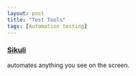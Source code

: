 ```yaml
---
layout: post
title: "Test Tools"
tags: [Automation testing]
---
```


 ### [Sikuli](http://www.sikuli.org/)
automates anything you see on the screen.
